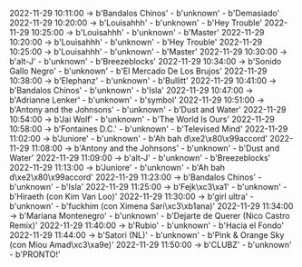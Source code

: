 2022-11-29 10:11:00 -> b'Bandalos Chinos' - b'unknown' - b'Demasiado'
2022-11-29 10:20:00 -> b'Louisahhh' - b'unknown' - b'Hey Trouble'
2022-11-29 10:25:00 -> b'Louisahhh' - b'unknown' - b'Master'
2022-11-29 10:20:00 -> b'Louisahhh' - b'unknown' - b'Hey Trouble'
2022-11-29 10:25:00 -> b'Louisahhh' - b'unknown' - b'Master'
2022-11-29 10:30:00 -> b'alt-J' - b'unknown' - b'Breezeblocks'
2022-11-29 10:34:00 -> b'Sonido Gallo Negro' - b'unknown' - b'El Mercado De Los Brujos'
2022-11-29 10:38:00 -> b'Elephanz' - b'unknown' - b'Bullitt'
2022-11-29 10:41:00 -> b'Bandalos Chinos' - b'unknown' - b'Isla'
2022-11-29 10:47:00 -> b'Adrianne Lenker' - b'unknown' - b'symbol'
2022-11-29 10:51:00 -> b'Antony and the Johnsons' - b'unknown' - b'Dust and Water'
2022-11-29 10:54:00 -> b'Jai Wolf' - b'unknown' - b'The World Is Ours'
2022-11-29 10:58:00 -> b'Fontaines D.C.' - b'unknown' - b'Televised Mind'
2022-11-29 11:02:00 -> b'Juniore' - b'unknown' - b'Ah bah d\xe2\x80\x99accord'
2022-11-29 11:08:00 -> b'Antony and the Johnsons' - b'unknown' - b'Dust and Water'
2022-11-29 11:09:00 -> b'alt-J' - b'unknown' - b'Breezeblocks'
2022-11-29 11:13:00 -> b'Juniore' - b'unknown' - b'Ah bah d\xe2\x80\x99accord'
2022-11-29 11:23:00 -> b'Bandalos Chinos' - b'unknown' - b'Isla'
2022-11-29 11:25:00 -> b'Fejk\xc3\xa1' - b'unknown' - b'Hiraeth (con Kim Van Loo)'
2022-11-29 11:30:00 -> b'girl ultra' - b'unknown' - b'fuckhim (con Ximena Sari\xc3\xb1ana)'
2022-11-29 11:34:00 -> b'Mariana Montenegro' - b'unknown' - b'Dejarte de Querer (Nico Castro Remix)'
2022-11-29 11:40:00 -> b'Rubio' - b'unknown' - b'Hacia el Fondo'
2022-11-29 11:44:00 -> b'Satori (NL)' - b'unknown' - b'Pink & Orange Sky (con Miou Amad\xc3\xa9e)'
2022-11-29 11:50:00 -> b'CLUBZ' - b'unknown' - b'PRONTO!'
